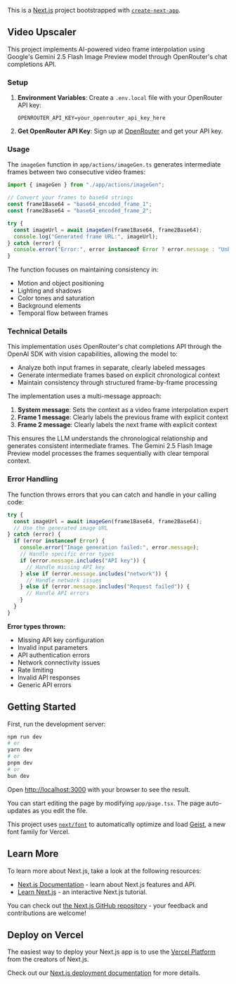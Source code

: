 This is a [Next.js](https://nextjs.org) project bootstrapped with [`create-next-app`](https://nextjs.org/docs/app/api-reference/cli/create-next-app).

## Video Upscaler

This project implements AI-powered video frame interpolation using Google's Gemini 2.5 Flash Image Preview model through OpenRouter's chat completions API.

### Setup

1. **Environment Variables**: Create a `.env.local` file with your OpenRouter API key:

   ```
   OPENROUTER_API_KEY=your_openrouter_api_key_here
   ```

2. **Get OpenRouter API Key**: Sign up at [OpenRouter](https://openrouter.ai/) and get your API key.

### Usage

The `imageGen` function in `app/actions/imageGen.ts` generates intermediate frames between two consecutive video frames:

```typescript
import { imageGen } from "./app/actions/imageGen";

// Convert your frames to base64 strings
const frame1Base64 = "base64_encoded_frame_1";
const frame2Base64 = "base64_encoded_frame_2";

try {
  const imageUrl = await imageGen(frame1Base64, frame2Base64);
  console.log("Generated frame URL:", imageUrl);
} catch (error) {
  console.error("Error:", error instanceof Error ? error.message : "Unknown error");
}
```

The function focuses on maintaining consistency in:

- Motion and object positioning
- Lighting and shadows
- Color tones and saturation
- Background elements
- Temporal flow between frames

### Technical Details

This implementation uses OpenRouter's chat completions API through the OpenAI SDK with vision capabilities, allowing the model to:

- Analyze both input frames in separate, clearly labeled messages
- Generate intermediate frames based on explicit chronological context
- Maintain consistency through structured frame-by-frame processing

The implementation uses a multi-message approach:

1. **System message**: Sets the context as a video frame interpolation expert
2. **Frame 1 message**: Clearly labels the previous frame with explicit context
3. **Frame 2 message**: Clearly labels the next frame with explicit context

This ensures the LLM understands the chronological relationship and generates consistent intermediate frames. The Gemini 2.5 Flash Image Preview model processes the frames sequentially with clear temporal context.

### Error Handling

The function throws errors that you can catch and handle in your calling code:

```typescript
try {
  const imageUrl = await imageGen(frame1Base64, frame2Base64);
  // Use the generated image URL
} catch (error) {
  if (error instanceof Error) {
    console.error("Image generation failed:", error.message);
    // Handle specific error types
    if (error.message.includes("API key")) {
      // Handle missing API key
    } else if (error.message.includes("network")) {
      // Handle network issues
    } else if (error.message.includes("Request failed")) {
      // Handle API errors
    }
  }
}
```

**Error types thrown:**

- Missing API key configuration
- Invalid input parameters
- API authentication errors
- Network connectivity issues
- Rate limiting
- Invalid API responses
- Generic API errors

## Getting Started

First, run the development server:

```bash
npm run dev
# or
yarn dev
# or
pnpm dev
# or
bun dev
```

Open [http://localhost:3000](http://localhost:3000) with your browser to see the result.

You can start editing the page by modifying `app/page.tsx`. The page auto-updates as you edit the file.

This project uses [`next/font`](https://nextjs.org/docs/app/building-your-application/optimizing/fonts) to automatically optimize and load [Geist](https://vercel.com/font), a new font family for Vercel.

## Learn More

To learn more about Next.js, take a look at the following resources:

- [Next.js Documentation](https://nextjs.org/docs) - learn about Next.js features and API.
- [Learn Next.js](https://nextjs.org/learn) - an interactive Next.js tutorial.

You can check out [the Next.js GitHub repository](https://github.com/vercel/next.js) - your feedback and contributions are welcome!

## Deploy on Vercel

The easiest way to deploy your Next.js app is to use the [Vercel Platform](https://vercel.com/new?utm_medium=default-template&filter=next.js&utm_source=create-next-app&utm_campaign=create-next-app-readme) from the creators of Next.js.

Check out our [Next.js deployment documentation](https://nextjs.org/docs/app/building-your-application/deploying) for more details.

